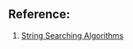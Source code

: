 

## Reference:
1. [String Searching Algorithms](https://en.wikipedia.org/wiki/String-searching_algorithm#Single-pattern_algorithms)


